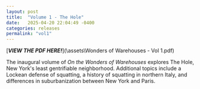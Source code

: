 ```yaml
---
layout: post
title:  "Volume 1 - The Hole"
date:   2025-04-20 22:04:49 -0400
categories: releases
permalink: "vol1"
---
```

[**_VIEW THE PDF HERE!_**](\assets\Wonders of Warehouses - Vol 1.pdf)

The inaugural volume of *On the Wonders of Warehouses* explores The Hole, New York's least gentrifiable neighborhood. Additional topics include a Lockean defense of squatting, a history of squatting in northern Italy, and differences in suburbanization between New York and Paris.


